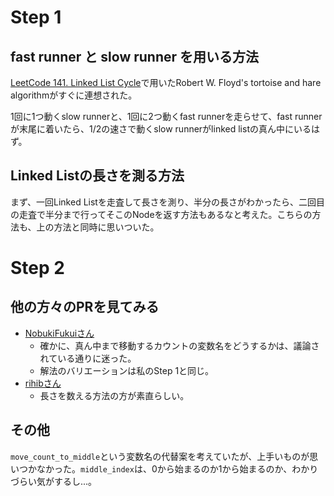 # Step 1

## fast runner と slow runner を用いる方法

[LeetCode 141. Linked List Cycle](https://leetcode.com/problems/linked-list-cycle/description/)で用いたRobert W. Floyd's tortoise and hare algorithmがすぐに連想された。

1回に1つ動くslow runnerと、1回に2つ動くfast runnerを走らせて、fast runnerが末尾に着いたら、1/2の速さで動くslow runnerがlinked listの真ん中にいるはず。

## Linked Listの長さを測る方法

まず、一回Linked Listを走査して長さを測り、半分の長さがわかったら、二回目の走査で半分まで行ってそこのNodeを返す方法もあるなと考えた。こちらの方法も、上の方法と同時に思いついた。

# Step 2

## 他の方々のPRを見てみる

- [NobukiFukuiさん](https://github.com/NobukiFukui/Grind75-ProgrammingTraining/pull/37)
	- 確かに、真ん中まで移動するカウントの変数名をどうするかは、議論されている通りに迷った。
	- 解法のバリエーションは私のStep 1と同じ。
- [rihibさん](https://github.com/rihib/leetcode/pull/40)
	- 長さを数える方法の方が素直らしい。

## その他

`move_count_to_middle`という変数名の代替案を考えていたが、上手いものが思いつかなかった。`middle_index`は、0から始まるのか1から始まるのか、わかりづらい気がするし...。
